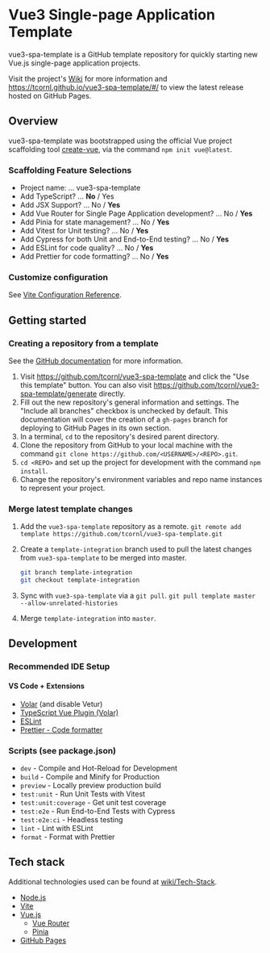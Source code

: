 # Vue3 Single-page Application Template

vue3-spa-template is a GitHub template repository for quickly starting new Vue.js single-page application projects.

Visit the project's [Wiki](https://github.com/tcornl/vue3-spa-template/wiki) for more information and <https://tcornl.github.io/vue3-spa-template/#/> to view the latest release hosted on GitHub Pages.

## Overview

vue3-spa-template was bootstrapped using the official Vue project scaffolding tool [create-vue](https://github.com/vuejs/create-vue), via the command `npm init vue@latest`.

### Scaffolding Feature Selections

- Project name: ... vue3-spa-template
- Add TypeScript? ... **No** / Yes
- Add JSX Support? ... No / **Yes**
- Add Vue Router for Single Page Application development? ... No / **Yes**
- Add Pinia for state management? ... No / **Yes**
- Add Vitest for Unit testing? ... No / **Yes**
- Add Cypress for both Unit and End-to-End testing? ... No / **Yes**
- Add ESLint for code quality? ... No / **Yes**
- Add Prettier for code formatting? ... No / **Yes**

### Customize configuration

See [Vite Configuration Reference](https://vitejs.dev/config/).

## Getting started

### Creating a repository from a template

See the [GitHub documentation](https://docs.github.com/en/repositories/creating-and-managing-repositories/creating-a-repository-from-a-template) for more information.

1. Visit <https://github.com/tcornl/vue3-spa-template> and click the "Use this template" button. You can also visit <https://github.com/tcornl/vue3-spa-template/generate> directly.
2. Fill out the new repository's general information and settings. The "Include all branches" checkbox is unchecked by default. This documentation will cover the creation of a `gh-pages` branch for deploying to GitHub Pages in its own section.
3. In a terminal, `cd` to the repository's desired parent directory.
4. Clone the repository from GitHub to your local machine with the command `git clone https://github.com/<USERNAME>/<REPO>.git`.
5. `cd <REPO>` and set up the project for development with the command `npm install`.
6. Change the repository's environment variables and repo name instances to represent your project.

### Merge latest template changes

1. Add the `vue3-spa-template` repository as a remote.
`git remote add template https://github.com/tcornl/vue3-spa-template.git`

2. Create a `template-integration` branch used to pull the latest changes from `vue3-spa-template` to be merged into master.

    ```sh
    git branch template-integration
    git checkout template-integration
    ```

3. Sync with `vue3-spa-template` via a `git pull`.
`git pull template master --allow-unrelated-histories`

4. Merge `template-integration` into `master`.

## Development

### Recommended IDE Setup

#### VS Code + Extensions

- [Volar](https://marketplace.visualstudio.com/items?itemName=johnsoncodehk.volar) (and disable Vetur)
- [TypeScript Vue Plugin (Volar)](https://marketplace.visualstudio.com/items?itemName=johnsoncodehk.vscode-typescript-vue-plugin)
- [ESLint](https://marketplace.visualstudio.com/items?itemName=dbaeumer.vscode-eslint)
- [Prettier - Code formatter](https://marketplace.visualstudio.com/items?itemName=esbenp.prettier-vscode)

### Scripts (see package.json)

- `dev` - Compile and Hot-Reload for Development
- `build` - Compile and Minify for Production
- `preview` - Locally preview production build
- `test:unit` - Run Unit Tests with Vitest
- `test:unit:coverage` - Get unit test coverage
- `test:e2e` - Run End-to-End Tests with Cypress
- `test:e2e:ci` - Headless testing
- `lint` - Lint with ESLint
- `format` - Format with Prettier

## Tech stack

Additional technologies used can be found at [wiki/Tech-Stack](https://github.com/tcornl/vue3-spa-template/wiki/Tech-Stack).

- [Node.js](https://nodejs.org/en/)
- [Vite](https://vitejs.dev/)
- [Vue.js](https://vuejs.org/)
  - [Vue Router](https://router.vuejs.org/)
  - [Pinia](https://pinia.vuejs.org/)
- [GitHub Pages](https://pages.github.com/)
